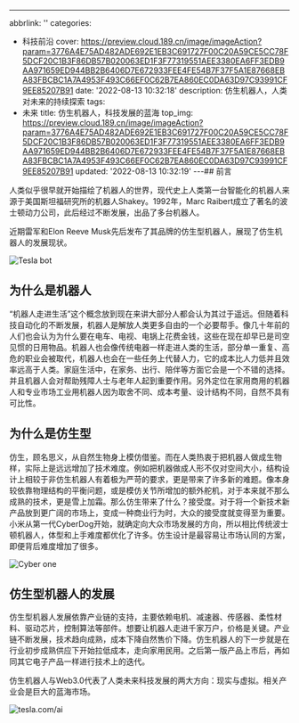 ---
abbrlink: ''
categories:
- 科技前沿
cover: https://preview.cloud.189.cn/image/imageAction?param=3776A4E75AD482ADE692E1EB3C691727F00C20A59CE5CC78F5DCF20C1B3F86DB57B020063ED1F3F77319551AEE3380EA6FF3EDB9AA971659ED944BB2B6406D7E672933FEE4FE54B7F37F5A1E87668EBA83FBCBC1A7A4953F493C66EF0C62B7EA860EC0DA63D97C93991CF9EE85207B91
date: '2022-08-13 10:32:18'
description: 仿生机器人，人类对未来的持续探索
tags:
- 未来
title: 仿生机器人，科技发展的蓝海
top_img: https://preview.cloud.189.cn/image/imageAction?param=3776A4E75AD482ADE692E1EB3C691727F00C20A59CE5CC78F5DCF20C1B3F86DB57B020063ED1F3F77319551AEE3380EA6FF3EDB9AA971659ED944BB2B6406D7E672933FEE4FE54B7F37F5A1E87668EBA83FBCBC1A7A4953F493C66EF0C62B7EA860EC0DA63D97C93991CF9EE85207B91
updated: '2022-08-13 10:32:19'
---## 前言

人类似乎很早就开始描绘了机器人的世界，现代史上人类第一台智能化的机器人来源于美国斯坦福研究所的机器人Shakey。1992年，Marc Raibert成立了著名的波士顿动力公司，此后经过不断发展，出品了多台机器人。

近期雷军和Elon Reeve Musk先后发布了其品牌的仿生型机器人，展现了仿生机器人的发展现状。

![Tesla bot](https://preview.cloud.189.cn/image/imageAction?param=931069E73B1A69ED0C870C5BF78D510D781D0FCA217F0B1FDFCDF3E68A2509E5C3C2DD24E31C1780ED4F3A5701D65A4E15B71649193D1842E575E19B9847A9A4A9015585C2124E855B76279FCF52ED2B69558A8CC1150E445D5C39BC4AA8211652898F494FB3DAB9C70470C71E1F2B77)

## 为什么是机器人

“机器人走进生活”这个概念放到现在来讲大部分人都会认为其过于遥远。但随着科技自动化的不断发展，机器人是解放人类更多自由的一个必要帮手。像几十年前的人们也会认为为什么要在电车、电视、电锅上花费金钱，这些在现在却早已是司空见惯的日用物品。机器人也会像传统电器一样走进人类的生活，部分单一重复、高危的职业会被取代，机器人也会在一些任务上代替人力，它的成本比人力低并且效率远高于人类。家庭生活中，在家务、出行、陪伴等方面它会是一个不错的选择。并且机器人会对帮助残障人士与老年人起到重要作用。另外定位在家用商用的机器人和专业市场工业用机器人因为取舍不同、成本考量、设计结构不同，自然不具有可比性。



## 为什么是仿生型

仿生，顾名思义，从自然生物身上模仿借鉴。而在人类热衷于把机器人做成生物样，实际上是远远增加了技术难度。例如把机器做成人形不仅对空间大小，结构设计上相较于非仿生机器人有着极为严苛的要求，更是带来了许多新的难题。像本身较依靠物理结构的平衡问题，或是模仿关节所增加的额外舵机，对于本来就不那么成熟的技术，更是雪上加霜。那么仿生带来了什么？接受度。对于将一个新技术新产品放到更广阔的市场上，变成一种商业行为时，大众的接受度就变得至为重要。小米从第一代CyberDog开始，就确定向大众市场发展的方向，所以相比传统波士顿机器人，体型和上手难度都优化了许多。仿生设计是最容易让市场认同的方案，即便背后难度增加了很多。

![Cyber one](https://preview.cloud.189.cn/image/imageAction?param=8A323EE50966A8C3F8C20E1DBDACA0642B6248AFE3E6F670CF90CDA848E44EB91849399B22A1FBF83D84D39447F033308DFB98B252B4AF2060A0FCFD80A9486C49E4BA118B009C561A3BAB6746A9F20ADC4E268652E07358509267A3C71C8670C4A11B44479BDACDB527280052A225E2)

## 仿生型机器人的发展

仿生型机器人发展依靠产业链的支持，主要依赖电机、减速器、传感器、柔性材料、驱动芯片，控制算法等部件。想要让机器人走进千家万户，价格是关键。产业链不断发展，技术趋向成熟，成本下降自然售价下降。仿生机器人的下一步就是在行业初步成熟供应下开始拉低成本，走向家用民用。之后第一版产品上市后，再如同其它电子产品一样进行技术上的迭代。

仿生机器人与Web3.0代表了人类未来科技发展的两大方向：现实与虚拟。相关产业会是巨大的蓝海市场。

![ tesla.com/ai](https://preview.cloud.189.cn/image/imageAction?param=7136EDA934444E5221833A373920A976CEE3B57B1A5CB3AF88070F9C0DF28CE0EC6890202BBBF419E51D6F88CE6B907DB87A3B8794D460E5913EB7FD04295C39F25DAA53FA7CAE1964E7FD81CB7E5ED19139EC5629229C3634A545856CAC7C5EAA79F85CC124ABEAB11930F7E580EBE8)
